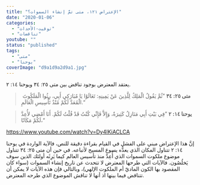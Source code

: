 ```yaml
---
title: "الإعتراض ١٢١، متى تمَّ إنشاء السموات؟"
date: "2020-01-06"
categories: 
  - "توقيت-الأحداث"
  - "تناقضات"
youtube: ""
status: "published"
tags: 
  - "متى"
  - "يوحنا"
coverImage: "d9a1d9a2d9a1.jpg"
---
```


يعتقد المعترض بوجود تناقض بين متى ٢٥: ٣٤ ويوحنا ١٤: ٢.

>  **متى ٢٥: ٣٤** ”ثُمَّ يَقُولُ الْمَلِكُ لِلَّذِينَ عَنْ يَمِينِهِ: تَعَالَوْا يَا مُبَارَكِي أَبِي، رِثُوا الْمَلَكُوتَ الْمُعَدَّ لَكُمْ مُنْذُ تَأْسِيسِ الْعَالَمِ.“

> **يوحنا ١٤: ٢** ”فِي بَيْتِ أَبِي مَنَازِلُ كَثِيرَةٌ، وَإِلاَّ فَإِنِّي كُنْتُ قَدْ قُلْتُ لَكُمْ. أَنَا أَمْضِي لأُعِدَّ لَكُمْ مَكَانًا،“

https://www.youtube.com/watch?v=Dy4lKiACLCA

إنَّ هذا الإعتراض مبني على الفشل في القيام بقراءة دقيقة للنص، فالآية الواردة في يوحنا ١٤: ٢ تتناول المكان الذي يعدُّه يسوع المسيح لأتباعه. في حين أن متى ٢٥: ٣٤ تتناول موضوع ملكوت السموات الذي أُعِدَّ منذ تأسيس العالم كيما يَرِثَه أولئك الذين سوف يَخلُصُون. فالآيات التي طرحها المعترض لا تتحدث عن تاريخ إنشاء السموات (سواء كان المقصود بها الكون الماديّ أم الملكوت الإلهي)، وبالتالي فإن هذه الآيات لا يمكن أن تتناقض فيما بينها اذ أنها لا تناقش الموضوع الذي طرحه المعترض.
